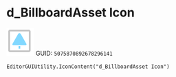 # d_BillboardAsset Icon
![](/img/d_BillboardAsset%20Icon.png)
GUID: `5075870892678296141`
```
EditorGUIUtility.IconContent("d_BillboardAsset Icon")
```

